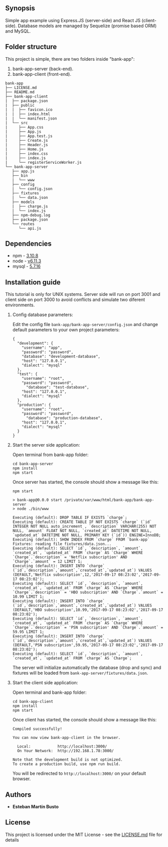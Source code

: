 ## Synopsis

Simple app example using Express.JS (server-side) and React JS (client-side). Database models are managed by Sequelize (promise based ORM) and MySQL.

## Folder structure

This project is simple, there are two folders inside "bank-app":

1. bank-app-server (back-end).
2. bank-app-client (front-end).

```
bank-app
├── LICENSE.md
├── README.md
├── bank-app-client
|  ├── package.json
|  ├── public
|  |  ├── favicon.ico
|  |  ├── index.html
|  |  └── manifest.json
|  └── src
|     ├── App.css
|     ├── App.js
|     ├── App.test.js
|     ├── Create.js
|     ├── Header.js
|     ├── Home.js
|     ├── index.css
|     ├── index.js
|     └── registerServiceWorker.js
└── bank-app-server
   ├── app.js
   ├── bin
   |  └── www
   ├── config
   |  └── config.json
   ├── fixtures
   |  └── data.json
   ├── models
   |  ├── charge.js
   |  └── index.js
   ├── npm-debug.log
   ├── package.json
   └── routes
      └── api.js
```

## Dependencies

* npm - [3.10.8](https://docs.npmjs.com/getting-started/installing-node)
* node - [v6.11.3](https://nodejs.org/es/download/)
* mysql - [5.7.16](https://dev.mysql.com/downloads/mysql/)

## Installation guide

This tutorial is only for UNIX systems.
Server side will run on port 3001 and client side on port 3000 to avoid conflicts and simulate two diferent environments.

1. Config database parameters:

	Edit the config file ```bank-app/bank-app-server/config.json``` and change default parameters to your own project parameters:

	```
	{
	  "development": {
	    "username": "app",
	    "password": "password",
	    "database": "development-database",
	    "host": "127.0.0.1",
	    "dialect": "mysql"
	  },
	  "test": {
	    "username": "root",
	    "password": "password",
		  "database": "test-database",
	    "host": "127.0.0.1",
	    "dialect": "mysql"
	  },
	  "production": {
	    "username": "root",
	    "password": "password",
		  "database": "production-database",
	    "host": "127.0.0.1",
	    "dialect": "mysql"
	  }
	}

	```

2. Start the server side application:

	Open terminal from bank-app folder:


	```
	cd bank-app-server
	npm install
	npm start
	```


	Once server has started, the console should show a message like this:


	```
	npm start

	> bank-app@0.0.0 start /private/var/www/html/bank-app/bank-app-server
	> node ./bin/www

	Executing (default): DROP TABLE IF EXISTS `charge`;
	Executing (default): CREATE TABLE IF NOT EXISTS `charge` (`id` INTEGER NOT NULL auto_increment , `description` VARCHAR(255) NOT NULL, `amount` FLOAT NOT NULL, `created_at` DATETIME NOT NULL, `updated_at` DATETIME NOT NULL, PRIMARY KEY (`id`)) ENGINE=InnoDB;
	Executing (default): SHOW INDEX FROM `charge` FROM `bank-app`
	Fixtures: reading file fixtures/data.json...
	Executing (default): SELECT `id`, `description`, `amount`, `created_at`, `updated_at` FROM `charge` AS `Charge` WHERE `Charge`.`description` = 'Netflix subscription' AND `Charge`.`amount` = 12 LIMIT 1;
	Executing (default): INSERT INTO `charge` (`id`,`description`,`amount`,`created_at`,`updated_at`) VALUES (DEFAULT,'Netflix subscription',12,'2017-09-17 08:23:02','2017-09-17 08:23:02');
	Executing (default): SELECT `id`, `description`, `amount`, `created_at`, `updated_at` FROM `charge` AS `Charge` WHERE `Charge`.`description` = 'HBO subscription' AND `Charge`.`amount` = 10.99 LIMIT 1;
	Executing (default): INSERT INTO `charge` (`id`,`description`,`amount`,`created_at`,`updated_at`) VALUES (DEFAULT,'HBO subscription',10.99,'2017-09-17 08:23:02','2017-09-17 08:23:02');
	Executing (default): SELECT `id`, `description`, `amount`, `created_at`, `updated_at` FROM `charge` AS `Charge` WHERE `Charge`.`description` = 'PSN subscription' AND `Charge`.`amount` = 59.95 LIMIT 1;
	Executing (default): INSERT INTO `charge` (`id`,`description`,`amount`,`created_at`,`updated_at`) VALUES (DEFAULT,'PSN subscription',59.95,'2017-09-17 08:23:02','2017-09-17 08:23:02');
	Executing (default): SELECT `id`, `description`, `amount`, `created_at`, `updated_at` FROM `charge` AS `Charge`;
	```

	The server will initialize automatically the database (drop and sync) and fixtures will be loaded from ```bank-app-server/fixtures/data.json```.


3. Start the client side application:

	Open terminal and bank-app folder:


	```
	cd bank-app-client
	npm install
	npm start
	```


	Once client has started, the console should show a message like this:


	```
	Compiled successfully!

	You can now view bank-app-client in the browser.

	  Local:            http://localhost:3000/
	  On Your Network:  http://192.168.1.78:3000/

	Note that the development build is not optimized.
	To create a production build, use npm run build.
	```


	You will be redirected to ```http://localhost:3000/``` on your default browser.

## Authors

* **Esteban Martín Busto**

## License

This project is licensed under the MIT License - see the [LICENSE.md](LICENSE.md) file for details

